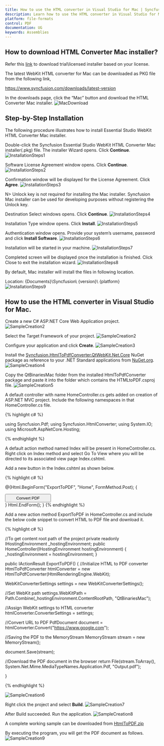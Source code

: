 ```yaml
---
title: How to use the HTML converter in Visual Studio for Mac | Syncfusion
description: Learn how to use the HTML converter in Visual Studio for Mac.
platform: file-formats
control: PDF
documentation: UG
keywords: Assemblies
---
```


## How to download HTML Converter Mac installer?

Refer this [link](https://help.syncfusion.com/common/essential-studio/download/) to download trial\licensed installer based on your license.

The latest WebKit HTML converter for Mac can be downloaded as PKG file from the following link,

https://www.syncfusion.com/downloads/latest-version 

In the downloads page, click the “Mac” button and download the HTML Converter Mac installer.
![MacDownload](Convert-HTML-To-PDF/htmlconversion_images/MacDownload.png)

## Step-by-Step Installation

The following procedure illustrates how to install Essential Studio WebKit HTML Converter Mac installer. 

Double-click the Syncfusion Essential Studio WebKit HTML Converter Mac installer(.pkg) file. The installer Wizard opens. Click <b>Continue</b>.
![InstallationSteps1](Convert-HTML-To-PDF/htmlconversion_images/InstallationSteps1.png)

Software License Agreement window opens. Click <b>Continue</b>.
![InstallationSteps2](Convert-HTML-To-PDF/htmlconversion_images/InstallationSteps2.png)

Confirmation window will be displayed for the License Agreement. Click <b>Agree</b>.
![InstallationSteps3](Convert-HTML-To-PDF/htmlconversion_images/InstallationSteps3.png)

N> Unlock key is not required for installing the Mac installer. Syncfusion Mac installer can be used for developing purposes without registering the Unlock key.

Destination Select windows opens. Click <b>Continue</b>.
![InstallationSteps4](Convert-HTML-To-PDF/htmlconversion_images/InstallationSteps4.png)

Installation Type window opens. Click <b>Install</b>.
![InstallationSteps5](Convert-HTML-To-PDF/htmlconversion_images/InstallationSteps5.png)

Authentication window opens. Provide your system’s username, password and click <b>Install Software</b>.
![InstallationSteps6](Convert-HTML-To-PDF/htmlconversion_images/InstallationSteps6.png)

Installation will be started in your machine.
![InstallationSteps7](Convert-HTML-To-PDF/htmlconversion_images/InstallationSteps7.png)

Completed screen will be displayed once the installation is finished. Click Close to exit the installation wizard.
![InstallationSteps8](Convert-HTML-To-PDF/htmlconversion_images/InstallationSteps8.png)

By default, Mac installer will install the files in following location.

Location: {Documents}\Syncfusion\ {version}\ {platform}
![InstallationSteps9](Convert-HTML-To-PDF/htmlconversion_images/InstallationSteps9.png)

## How to use the HTML converter in Visual Studio for Mac.

Create a new C# ASP.NET Core Web Application project.
![SampleCreation2](Convert-HTML-To-PDF/htmlconversion_images/SampleCreation1.png)

Select the Target Framework of your project.
![SampleCreation2](Convert-HTML-To-PDF/htmlconversion_images/SampleCreation2.png)

Configure your application and click <b>Create</b>.
![SampleCreation3](Convert-HTML-To-PDF/htmlconversion_images/SampleCreation3.png)

Install the [Syncfusion.HtmlToPdfConverter.QtWebKit.Net.Core](https://www.nuget.org/packages/Syncfusion.HtmlToPdfConverter.QtWebKit.Net.Core/) NuGet package as reference to your .NET Standard applications from [NuGet.org](https://www.nuget.org/).
![SampleCreation4](Convert-HTML-To-PDF/htmlconversion_images/SampleCreation4.png)

Copy the QtBinariesMac folder from the installed HtmlToPdfConverter package and paste it into the folder which contains the HTMLtoPDF.csproj file.
![SampleCreation5](Convert-HTML-To-PDF/htmlconversion_images/SampleCreation5.png)

A default controller with name HomeController.cs gets added on creation of ASP.NET MVC project. Include the following namespaces in that HomeController.cs file.

{% highlight c# %}

using Syncfusion.Pdf;
using Syncfusion.HtmlConverter;
using System.IO;
using Microsoft.AspNetCore.Hosting;

{% endhighlight %}

A default action method named Index will be present in HomeController.cs. Right click on Index method and select Go To View where you will be directed to its associated view page Index.cshtml.

Add a new button in the Index.cshtml as shown below.

{% highlight c# %}

@{Html.BeginForm("ExportToPDF", "Home", FormMethod.Post);
{
<div>
    <input type="submit" value="Convert PDF" style="width:150px;height:27px" />
</div>
}
Html.EndForm();
}
{% endhighlight %}

Add a new action method ExportToPDF in HomeController.cs and include the below code snippet to convert HTML to PDF file and download it.

{% highlight c# %}

//To get content root path of the project
private readonly IHostingEnvironment _hostingEnvironment;
public HomeController(IHostingEnvironment hostingEnvironment)
{
   _hostingEnvironment = hostingEnvironment;
}

public IActionResult ExportToPDF()
{
//Initialize HTML to PDF converter 
HtmlToPdfConverter htmlConverter = new HtmlToPdfConverter(HtmlRenderingEngine.WebKit);

WebKitConverterSettings settings = new WebKitConverterSettings();

//Set WebKit path
settings.WebKitPath = Path.Combine(_hostingEnvironment.ContentRootPath, "QtBinariesMac");

//Assign WebKit settings to HTML converter
htmlConverter.ConverterSettings = settings;

//Convert URL to PDF
PdfDocument document = htmlConverter.Convert("https://www.google.com");

//Saving the PDF to the MemoryStream
MemoryStream stream = new MemoryStream();

document.Save(stream);

//Download the PDF document in the browser
return File(stream.ToArray(), System.Net.Mime.MediaTypeNames.Application.Pdf, "Output.pdf");

}

{% endhighlight %}

![SampleCreation6](Convert-HTML-To-PDF/htmlconversion_images/SampleCreation6.png)

Right click the project and select <b>Build</b>. 
![SampleCreation7](Convert-HTML-To-PDF/htmlconversion_images/SampleCreation7.png)

After Build succeeded. Run the application.
![SampleCreation8](Convert-HTML-To-PDF/htmlconversion_images/SampleCreation8.png)

A complete working sample can be downloaded from [HtmlToPDF.zip](https://www.syncfusion.com/downloads/support/directtrac/general/ze/HtmlToPDF-545793311)


By executing the program, you will get the PDF document as follows.
![SampleCreation9](Convert-HTML-To-PDF/htmlconversion_images/SampleCreation9.png)
